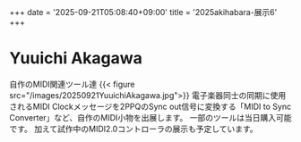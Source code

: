 +++
date = '2025-09-21T05:08:40+09:00'
title = '2025akihabara-展示6'
+++
# Yuuichi Akagawa
自作のMIDI関連ツール達
{{< figure src="/images/20250921YuuichiAkagawa.jpg">}}
電子楽器同士の同期に使用されるMIDI Clockメッセージを2PPQのSync out信号に変換する「MIDI to Sync Converter」など、自作のMIDI小物を出展します。
一部のツールは当日購入可能です。
加えて試作中のMIDI2.0コントローラの展示も予定しています。
